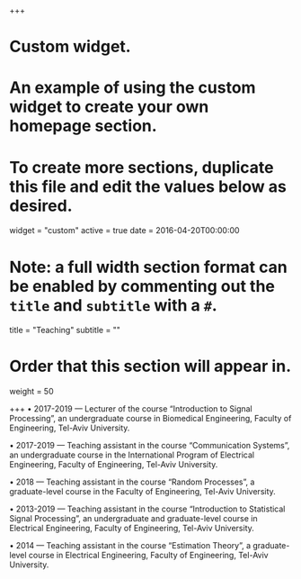 +++
# Custom widget.
# An example of using the custom widget to create your own homepage section.
# To create more sections, duplicate this file and edit the values below as desired.
widget = "custom"
active = true
date = 2016-04-20T00:00:00

# Note: a full width section format can be enabled by commenting out the `title` and `subtitle` with a `#`.
title = "Teaching"
subtitle = ""

# Order that this section will appear in.
weight = 50

+++
• 2017-2019 — Lecturer of the course “Introduction to Signal Processing”, an undergraduate course in Biomedical Engineering, Faculty of Engineering, Tel-Aviv University.

• 2017-2019 — Teaching assistant in the course “Communication Systems”, an undergraduate course in the International Program of Electrical Engineering, Faculty of Engineering, Tel-Aviv University.

• 2018 — Teaching assistant in the course “Random Processes”, a graduate-level course in the Faculty of Engineering, Tel-Aviv University.

• 2013-2019 — Teaching assistant in the course “Introduction to Statistical Signal Processing”, an undergraduate and graduate-level course in Electrical Engineering, Faculty of Engineering, Tel-Aviv University.

• 2014 — Teaching assistant in the course “Estimation Theory”, a graduate-level course in Electrical Engineering, Faculty of Engineering, Tel-Aviv University.
